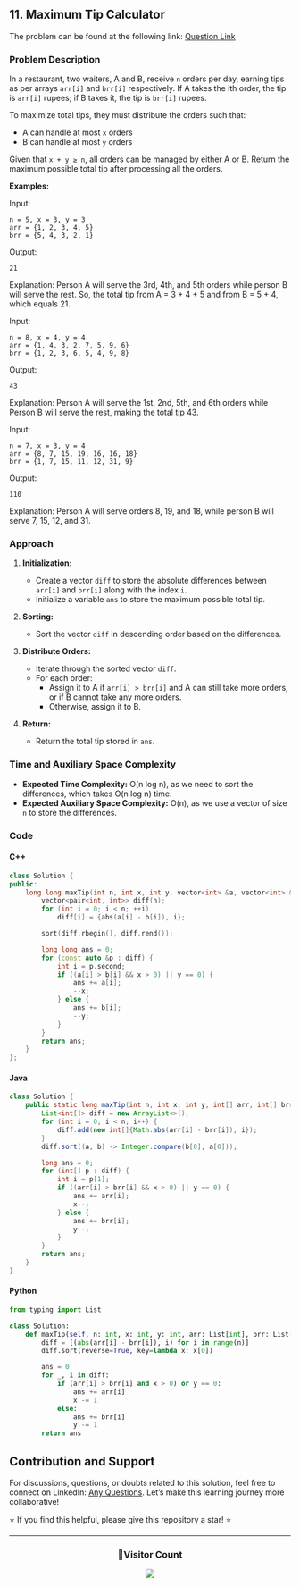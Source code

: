 ## 11. Maximum Tip Calculator

The problem can be found at the following link: [Question Link](https://www.geeksforgeeks.org/problems/maximum-tip-calculator2631/1)

### Problem Description

In a restaurant, two waiters, A and B, receive `n` orders per day, earning tips as per arrays `arr[i]` and `brr[i]` respectively. If A takes the ith order, the tip is `arr[i]` rupees; if B takes it, the tip is `brr[i]` rupees.

To maximize total tips, they must distribute the orders such that:
- A can handle at most `x` orders
- B can handle at most `y` orders

Given that `x + y ≥ n`, all orders can be managed by either A or B. Return the maximum possible total tip after processing all the orders.

**Examples:**

Input:
```
n = 5, x = 3, y = 3
arr = {1, 2, 3, 4, 5}
brr = {5, 4, 3, 2, 1}
```
Output:
```
21
```
Explanation:
Person A will serve the 3rd, 4th, and 5th orders while person B will serve the rest. So, the total tip from A = 3 + 4 + 5 and from B = 5 + 4, which equals 21.

Input:
```
n = 8, x = 4, y = 4
arr = {1, 4, 3, 2, 7, 5, 9, 6}
brr = {1, 2, 3, 6, 5, 4, 9, 8}
```
Output:
```
43
```
Explanation:
Person A will serve the 1st, 2nd, 5th, and 6th orders while Person B will serve the rest, making the total tip 43.

Input:
```
n = 7, x = 3, y = 4
arr = {8, 7, 15, 19, 16, 16, 18}
brr = {1, 7, 15, 11, 12, 31, 9}
```
Output:
```
110
```
Explanation:
Person A will serve orders 8, 19, and 18, while person B will serve 7, 15, 12, and 31.

### Approach

1. **Initialization:**
   - Create a vector `diff` to store the absolute differences between `arr[i]` and `brr[i]` along with the index `i`.
   - Initialize a variable `ans` to store the maximum possible total tip.

2. **Sorting:**
   - Sort the vector `diff` in descending order based on the differences.

3. **Distribute Orders:**
   - Iterate through the sorted vector `diff`.
   - For each order:
     - Assign it to A if `arr[i] > brr[i]` and A can still take more orders, or if B cannot take any more orders.
     - Otherwise, assign it to B.

4. **Return:**
   - Return the total tip stored in `ans`.

### Time and Auxiliary Space Complexity

- **Expected Time Complexity:** O(n log n), as we need to sort the differences, which takes O(n log n) time.
- **Expected Auxiliary Space Complexity:** O(n), as we use a vector of size `n` to store the differences.

### Code

#### C++

```cpp
class Solution {
public:
    long long maxTip(int n, int x, int y, vector<int> &a, vector<int> &b) {
        vector<pair<int, int>> diff(n);
        for (int i = 0; i < n; ++i)
            diff[i] = {abs(a[i] - b[i]), i};

        sort(diff.rbegin(), diff.rend());

        long long ans = 0;
        for (const auto &p : diff) {
            int i = p.second;
            if ((a[i] > b[i] && x > 0) || y == 0) {
                ans += a[i];
                --x;
            } else {
                ans += b[i];
                --y;
            }
        }
        return ans;
    }
};
```

#### Java

```java
class Solution {
    public static long maxTip(int n, int x, int y, int[] arr, int[] brr) {
        List<int[]> diff = new ArrayList<>();
        for (int i = 0; i < n; i++) {
            diff.add(new int[]{Math.abs(arr[i] - brr[i]), i});
        }
        diff.sort((a, b) -> Integer.compare(b[0], a[0]));

        long ans = 0;
        for (int[] p : diff) {
            int i = p[1];
            if ((arr[i] > brr[i] && x > 0) || y == 0) {
                ans += arr[i];
                x--;
            } else {
                ans += brr[i];
                y--;
            }
        }
        return ans;
    }
}
```

#### Python

```python
from typing import List

class Solution:
    def maxTip(self, n: int, x: int, y: int, arr: List[int], brr: List[int]) -> int:
        diff = [(abs(arr[i] - brr[i]), i) for i in range(n)]
        diff.sort(reverse=True, key=lambda x: x[0])

        ans = 0
        for _, i in diff:
            if (arr[i] > brr[i] and x > 0) or y == 0:
                ans += arr[i]
                x -= 1
            else:
                ans += brr[i]
                y -= 1
        return ans
```
## Contribution and Support

For discussions, questions, or doubts related to this solution, feel free to connect on LinkedIn: [Any Questions](https://www.linkedin.com/in/het-patel-8b110525a/). Let’s make this learning journey more collaborative!

⭐ If you find this helpful, please give this repository a star! ⭐

---

<div align="center">
  <h3><b>📍Visitor Count</b></h3>
</div>

<p align="center">
  <img src="https://profile-counter.glitch.me/Hunterdii/count.svg" />
</p>
